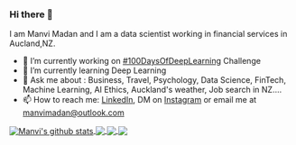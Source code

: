 ### Hi there 👋

<!--
**manvimadan12/manvimadan12** is a ✨ _special_ ✨ repository because its `README.md` (this file) appears on your GitHub profile.-->
I am Manvi Madan and I am a data scientist working in financial services in Aucland,NZ.

- 🔭 I’m currently working on [#100DaysOfDeepLearning](https://www.instagram.com/ml.newzealand/) Challenge
- 🌱 I’m currently learning Deep Learning
- 💬 Ask me about : Business, Travel, Psychology, Data Science, FinTech, Machine Learning, AI Ethics, Auckland's weather, Job search in NZ....
- 📫 How to reach me: [LinkedIn](https://nz.linkedin.com/in/manvimadan?challengeId=AQFP41gYUVTWXgAAAXTdLTLUD1ouI-Slkj6j1vSVIpFSPFDELixPuQAPkSBK4_beV-6747rXSKjHK4dkQeuwCiK23vil0RopCg&submissionId=172312d1-e273-3916-9781-05335d3a4409), DM on [Instagram](https://www.instagram.com/ml.newzealand/) or email me at manvimadan@outlook.com

<!--
**Languages and Tools:**  
<!--
<code><img height="20" src="https://raw.githubusercontent.com/github/explore/80688e429a7d4ef2fca1e82350fe8e3517d3494d/topics/javascript/javascript.png"></code>
<code><img height="20" src="https://raw.githubusercontent.com/github/explore/80688e429a7d4ef2fca1e82350fe8e3517d3494d/topics/typescript/typescript.png"></code>
<code><img height="20" src="https://raw.githubusercontent.com/github/explore/80688e429a7d4ef2fca1e82350fe8e3517d3494d/topics/react/react.png"></code>
<code><img height="20" src="https://raw.githubusercontent.com/github/explore/5c058a388828bb5fde0bcafd4bc867b5bb3f26f3/topics/graphql/graphql.png"></code>
<code><img height="20" src="https://raw.githubusercontent.com/github/explore/80688e429a7d4ef2fca1e82350fe8e3517d3494d/topics/nodejs/nodejs.png"></code>    
-->


<a href="https://github.com/manvimadan12/github-readme-stats">
  <img align="center" src="https://github-readme-stats.vercel.app/api?username=manvimadan12&show_icons=true&include_all_commits=true&theme=radical" alt="Manvi's github stats" />
</a>

<a href="https://github.com/manvimadan12/github-readme-stats">
  <img align="center" src="https://github-readme-stats.vercel.app/api/top-langs/?username=manvimadan12&layout=compact&theme=radical" />
</a> 

<a href="https://github.com/manvimadan12/Becoming-ML_engineer">
  <img align="center" src="https://github-readme-stats.vercel.app/api/pin/?username=manvimadan12&repo=Becoming-ML_engineer&theme=radical" />
</a>


<a href="https://github.com/anuraghazra/github-readme-stats">
  <img align="center" src="https://github-readme-stats.vercel.app/api/pin/?username=manvimadan12&repo=ML-Research-Papers-&theme=radical" />
</a>   
